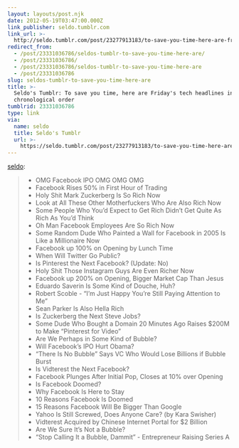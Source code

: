 ```yaml
---
layout: layouts/post.njk
date: 2012-05-19T03:47:00.000Z
link_publisher: seldo.tumblr.com
link_url: >-
  http://seldo.tumblr.com/post/23277913183/to-save-you-time-here-are-fridays-tech-headlines-in
redirect_from:
  - /post/23331036786/seldos-tumblr-to-save-you-time-here-are/
  - /post/23331036786/
  - /post/23331036786/seldos-tumblr-to-save-you-time-here-are
  - /post/23331036786
slug: seldos-tumblr-to-save-you-time-here-are
title: >-
  Seldo's Tumblr: To save you time, here are Friday's tech headlines in roughly
  chronological order
tumblrid: 23331036786
type: link
via:
  name: seldo
  title: Seldo's Tumblr
  url: >-
    https://seldo.tumblr.com/post/23277913183/to-save-you-time-here-are-fridays-tech-headlines
---
```

<p><a href="http://seldo.tumblr.com/post/23277913183/to-save-you-time-here-are-fridays-tech-headlines-in" class="tumblr_blog">seldo</a>:</p>

<blockquote>
<ul><li>OMG Facebook IPO OMG OMG OMG
</li><li>Facebook Rises 50% in First Hour of Trading
</li><li>Holy Shit Mark Zuckerberg Is So Rich Now
</li><li>Look at All These Other Motherfuckers Who Are Also Rich Now
</li><li>Some People Who You’d Expect to Get Rich Didn’t Get Quite As Rich As You’d Think
</li><li>Oh Man Facebook Employees Are So Rich Now
</li><li>Some Random Dude Who Painted a Wall for Facebook in 2005 Is Like a Millionaire Now
</li><li>Facebook up 100% on Opening by Lunch Time
</li><li>When Will Twitter Go Public?
</li><li>Is Pinterest the Next Facebook? (Update: No)
</li><li>Holy Shit Those Instagram Guys Are Even Richer Now
</li><li>Facebook up 200% on Opening, Bigger Market Cap Than Jesus
</li><li>Eduardo Saverin Is Some Kind of Douche, Huh?
</li><li>Robert Scoble - “I’m Just Happy You’re Still Paying Attention to Me”
</li><li>Sean Parker Is Also Hella Rich
</li><li>Is Zuckerberg the Next Steve Jobs?
</li><li>Some Dude Who Bought a Domain 20 Minutes Ago Raises $200M to Make “Pinterest for Video”
</li><li>Are We Perhaps in Some Kind of Bubble?
</li><li>Will Facebook’s IPO Hurt Obama?
</li><li>“There Is No Bubble” Says VC Who Would Lose Billions if Bubble Burst
</li><li>Is Vidterest the Next Facebook?
</li><li>Facebook Plunges After Initial Pop, Closes at 10% over Opening
</li><li>Is Facebook Doomed?
</li><li>Why Facebook Is Here to Stay
</li><li>10 Reasons Facebook Is Doomed
</li><li>15 Reasons Facebook Will Be Bigger Than Google
</li><li>Yahoo Is Still Screwed, Does Anyone Care? (by Kara Swisher)
</li><li>Vidterest Acquired by Chinese Internet Portal for $2 Billion
</li><li>Are We Sure It’s Not a Bubble?
</li><li>“Stop Calling It a Bubble, Dammit” - Entrepreneur Raising Series A
</li></ul></blockquote>
